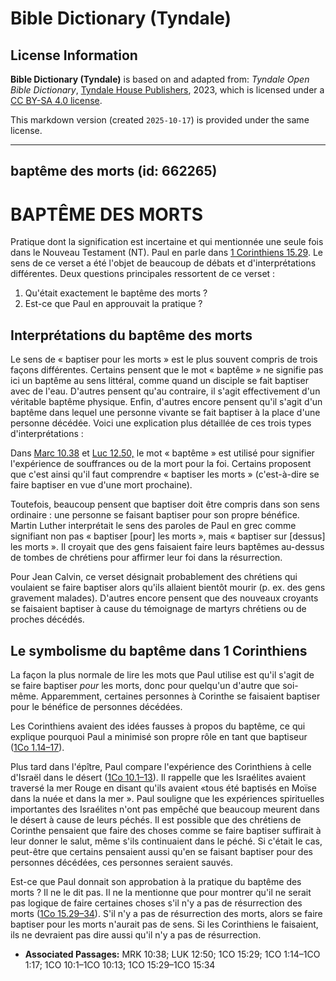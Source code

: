 # Bible Dictionary (Tyndale)

## License Information

**Bible Dictionary (Tyndale)** is based on and adapted from: _Tyndale Open Bible Dictionary_, [Tyndale House Publishers](https://tyndaleopenresources.com/), 2023, which is licensed under a [CC BY-SA 4.0 license](https://creativecommons.org/licenses/by-sa/4.0/legalcode.en).

This markdown version (created `2025-10-17`) is provided under the same license.



--------------------------------

## baptême des morts (id: 662265)

BAPTÊME DES MORTS
=================

Pratique dont la signification est incertaine et qui mentionnée une seule fois dans le Nouveau Testament (NT). Paul en parle dans [1 Corinthiens 15\.29](https://ref.ly/1Cor15:29). Le sens de ce verset a été l'objet de beaucoup de débats et d'interprétations différentes. Deux questions principales ressortent de ce verset : 

1. Qu'était exactement le baptême des morts ?
2. Est\-ce que Paul en approuvait la pratique ?

Interprétations du baptême des morts
------------------------------------

Le sens de « baptiser pour les morts » est le plus souvent compris de trois façons différentes. Certains pensent que le mot « baptême » ne signifie pas ici un baptême au sens littéral, comme quand un disciple se fait baptiser avec de l'eau. D'autres pensent qu'au contraire, il s'agit effectivement d'un véritable baptême physique. Enfin, d'autres encore pensent qu'il s'agit d'un baptême dans lequel une personne vivante se fait baptiser à la place d'une personne décédée. Voici une explication plus détaillée de ces trois types d'interprétations :

Dans [Marc 10\.38](https://ref.ly/Mark10:38) et [Luc 12\.50,](https://ref.ly/Luke12:50) le mot « baptême » est utilisé pour signifier l'expérience de souffrances ou de la mort pour la foi. Certains proposent que c'est ainsi qu'il faut comprendre « baptiser les morts » (c'est\-à\-dire se faire baptiser en vue d'une mort prochaine). 

Toutefois, beaucoup pensent que baptiser doit être compris dans son sens ordinaire : une personne se faisant baptiser pour son propre bénéfice. Martin Luther interprétait le sens des paroles de Paul en grec comme signifiant non pas « baptiser \[pour] les morts », mais « baptiser sur \[dessus] les morts ». Il croyait que des gens faisaient faire leurs baptêmes au\-dessus de tombes de chrétiens pour affirmer leur foi dans la résurrection. 

Pour Jean Calvin, ce verset désignait probablement des chrétiens qui voulaient se faire baptiser alors qu'ils allaient bientôt mourir (p. ex. des gens gravement malades). D'autres encore pensent que des nouveaux croyants se faisaient baptiser à cause du témoignage de martyrs chrétiens ou de proches décédés.

Le symbolisme du baptême dans 1 Corinthiens
-------------------------------------------

La façon la plus normale de lire les mots que Paul utilise est qu'il s'agit de se faire baptiser *pour* les morts, donc pour quelqu'un d'autre que soi\-même. Apparemment, certaines personnes à Corinthe se faisaient baptiser pour le bénéfice de personnes décédées. 

Les Corinthiens avaient des idées fausses à propos du baptême, ce qui explique pourquoi Paul a minimisé son propre rôle en tant que baptiseur ([1Co 1\.14–17](https://ref.ly/1Cor1:14-1Cor1:17)).

Plus tard dans l'épître, Paul compare l'expérience des Corinthiens à celle d'Israël dans le désert ([1Co 10\.1–13](https://ref.ly/1Cor10:1-1Cor10:13)). Il rappelle que les Israélites avaient traversé la mer Rouge en disant qu'ils avaient «tous été baptisés en Moïse dans la nuée et dans la mer ». Paul souligne que les expériences spirituelles importantes des Israélites n'ont pas empêché que beaucoup meurent dans le désert à cause de leurs péchés. Il est possible que des chrétiens de Corinthe pensaient que faire des choses comme se faire baptiser suffirait à leur donner le salut, même s'ils continuaient dans le péché. Si c'était le cas, peut\-être que certains pensaient aussi qu'en se faisant baptiser pour des personnes décédées, ces personnes seraient sauvés.

Est\-ce que Paul donnait son approbation à la pratique du baptême des morts ? Il ne le dit pas. Il ne la mentionne que pour montrer qu'il ne serait pas logique de faire certaines choses s'il n'y a pas de résurrection des morts ([1Co 15\.29–34](https://ref.ly/1Cor15:29-1Cor15:34)). S'il n'y a pas de résurrection des morts, alors se faire baptiser pour les morts n'aurait pas de sens. Si les Corinthiens le faisaient, ils ne devraient pas dire aussi qu'il n'y a pas de résurrection.

* **Associated Passages:** MRK 10:38; LUK 12:50; 1CO 15:29; 1CO 1:14–1CO 1:17; 1CO 10:1–1CO 10:13; 1CO 15:29–1CO 15:34

